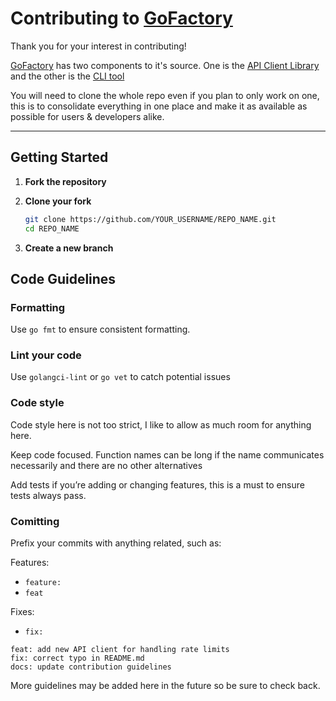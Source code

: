 # Contributing to [GoFactory](https://github.com/Xeckt/gofactory)

Thank you for your interest in contributing! 

[GoFactory](https://github.com/Xeckt/gofactory) has two components to it's source. One is the 
[API Client Library](https://github.com/Xeckt/gofactory/tree/main/api) and the other is the [CLI tool](https://github.com/Xeckt/gofactory/tree/main/cli)

You will need to clone the whole repo even if you plan to only work on one, this is to consolidate everything in one place
and make it as available as possible for users & developers alike.

---

## Getting Started

1. **Fork the repository**

2. **Clone your fork**
   ```bash
   git clone https://github.com/YOUR_USERNAME/REPO_NAME.git
   cd REPO_NAME
   ```
3. **Create a new branch**


## Code Guidelines
### Formatting
Use `go fmt` to ensure consistent formatting.

### Lint your code
Use `golangci-lint` or `go vet` to catch potential issues

### Code style
Code style here is not too strict, I like to allow as much room for anything here.

Keep code focused. Function names can be long if the name communicates necessarily
and there are no other alternatives

Add tests if you’re adding or changing features, this is a must to ensure tests always pass.

### Comitting
Prefix your commits with anything related, such as:

Features:
- `feature:`
- `feat`

Fixes:
- `fix:`


```
feat: add new API client for handling rate limits
fix: correct typo in README.md
docs: update contribution guidelines
```

More guidelines may be added here in the future so be sure to check back.